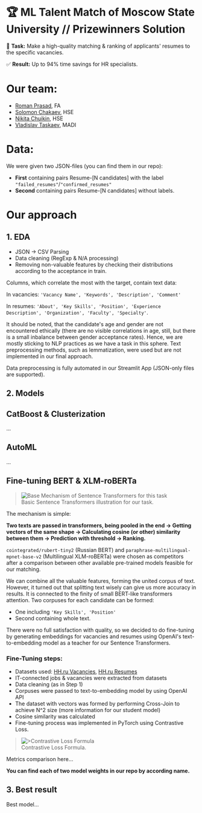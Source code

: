 # 🏆 ML Talent Match of Moscow State University // Prizewinners Solution
📝 **Task:**
Make a high-quality matching & ranking of applicants' resumes to the specific vacancies.

✅ **Result:**
Up to 94% time savings for HR specialists.

# Our team:
* [Roman Prasad](https://github.com/gblssroman), FA
* [Solomon Chakaev](https://github.com/veidlink), HSE
* [Nikita Chuikin](https://github.com/AnalyseOptimize), HSE
* [Vladislav Taskaev](https://github.com/vladik-pwnz), MADI

# Data:
We were given two JSON-files (you can find them in our repo):

* **First** containing pairs Resume-[N candidates] with the label ```"failed_resumes"```/```"confirmed_resumes"```
* **Second** containing pairs Resume-[N candidates] without labels.

# Our approach
## 1. EDA
* JSON -> CSV Parsing
* Data cleaning (RegExp & N/A processing)
* Removing non-valuable features by checking their distributions according to the acceptance in train.

Columns, which correlate the most with the target, contain text data:

In vacancies:
```'Vacancy Name', 'Keywords', 'Description', 'Comment'```

In resumes: 
```'About', 'Key Skills', 'Position', 'Experience Description', 'Organization', 'Faculty', 'Specialty'```.

It should be noted, that the candidate's age and gender are not encountered ethically (there are no visible correlations in age, still, but 
there is a small inbalance between gender acceptance rates). Hence, we are mostly sticking to NLP practices as we have a task in this sphere.
Text preprocessing methods, such as lemmatization, were used but are not implemented in our final approach.

Data preprocessing is fully automated in our Streamlit App (JSON-only files are supported).

## 2. Models
## CatBoost & Clusterization
...

## AutoML
...

## Fine-tuning BERT & XLM-roBERTa
>  <img src="https://github.com/gblssroman/MSU-ML-Talent-Match/blob/main/img/sentence-transformers-or-siamese.png" alt="Base Mechanism of Sentence Transformers for this task">
> <br>Basic Sentence Transformers illustration for our task.

The mechanism is simple: 

**Two texts are passed in transformers, being pooled in the end -> Getting vectors of the same shape -> Calculating cosine (or other) similarity between them
-> Prediction with threshold -> Ranking.**

```cointegrated/rubert-tiny2``` (Russian BERT) and ```paraphrase-multilingual-mpnet-base-v2``` (Multilingual XLM-roBERTa) were chosen as competitors after a comparison between other available
pre-trained models feasible for our matching.

We can combine all the valuable features, forming the united corpus of text. However, it turned out that splitting text wisely can give us more accuracy in results. 
It is connected to the finity of small BERT-like transformers attention.
Two corpuses for each candidate can be formed:
* One including ```'Key Skills', 'Position'```
* Second containing whole text.

There were no full satisfaction with quality, so we decided to do fine-tuning by generating embeddings for vacancies and resumes using OpenAI's text-to-embedding model as a teacher for our
Sentence Transformers.

### Fine-Tuning steps:
* Datasets used: [HH.ru Vacancies](https://www.kaggle.com/datasets/etietopabraham/jobs-raw-data), [HH.ru Resumes](https://www.kaggle.com/datasets/sameelie/resume-hh)
* IT-connected jobs & vacancies were extracted from datasets
* Data cleaning (as in Step 1)
* Corpuses were passed to text-to-embedding model by using OpenAI API
* The dataset with vectors was formed by performing Cross-Join to achieve N^2 size (more information for our student model)
* Cosine similarity was calculated
* Fine-tuning process was implemented in PyTorch using Contrastive Loss.
>  <img src="https://github.com/gblssroman/MSU-ML-Talent-Match/blob/main/img/contrastive-loss.png" alt=">Contrastive Loss Formula">
> <br>Contrastive Loss Formula.

Metrics comparison here...

**You can find each of two model weights in our repo by according name.**


## 3. Best result
Best model...

